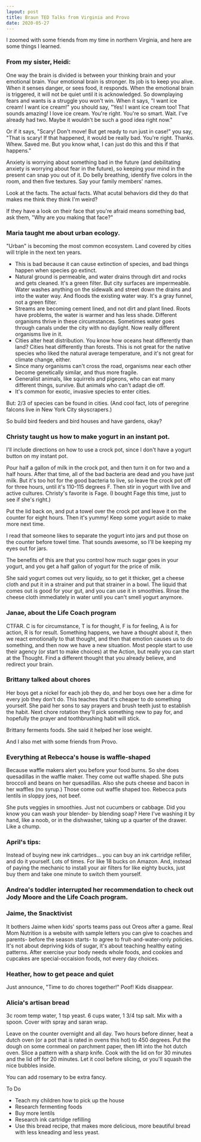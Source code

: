 ```yaml
---
layout: post
title: Braun TED Talks from Virginia and Provo
date: 2020-05-27
---
```


I zoomed with some friends from my time in northern Virginia, and here are some things I learned. 

### From my sister, Heidi:

One way the brain is divided is between your thinking brain and your emotional brain.  Your emotional brain is stronger. Its job is to keep you alive. When it senses danger, or sees food, it responds. When the emotional brain is triggered, it will not be quiet until it is acknowledged. So downplaying fears and wants is a struggle you won't win. When it says, "I want ice cream! I want ice cream!" you should say, "Yes! I want ice cream too! That sounds amazing! I love ice cream. You're right. You're so smart. Wait. I've already had two. Maybe it wouldn't be such a good idea right now." 

Or if it says, "Scary! Don't move! But get ready to run just in case!"  you say, "That is scary!  If that happened, it would be really bad. You're right. Thanks. Whew. Saved me. But you know what, I can just do this and this if that happens." 

Anxiety is worrying about something bad in the future (and debilitating anxiety is worrying about fear in the future), so keeping your mind in the present can snap you out of it. Do belly breathing, identify five colors in the room, and then five textures. Say your family members' names. 

Look at the facts. The actual facts. What acutal behaviors did they do that makes me think they think I'm weird? 

If they have a look on their face that you're afraid means something bad, ask them, "Why are you making that face?"

### Maria taught me about urban ecology. 

"Urban" is becoming the most common ecosystem. Land covered by cities will triple in the next ten years. 

* This is bad because it can cause extinction of species, and bad things happen when species go extinct. 
* Natural ground is permeable, and water drains through dirt and rocks and gets cleaned. It's a green filter. But city surfaces are impermeable. Water washes anything on the sidewalk and street down the drains and into the water way. And floods the existing water way. It's a gray funnel, not a green filter. 
* Streams are becoming cement lined, and not dirt and plant lined. Roots have problems, the water is warmer and has less shade. Different organisms thrive in these circumstances. Sometimes water goes through canals under the city with no daylight. Now really different organisms live in it. 
* Cities alter heat distribution. You know how oceans heat differently than land? Cities heat differently than forests. This is not great for the native species who liked the natural average temperature, and it's not great for climate change, either. 
* Since many organisms can't cross the road, organisms near each other become genetically similar, and thus more fragile. 
* Generalist animals, like squirrels and pigeons, who can eat many different things, survive. But animals who can't adapt die off. 
* It's common for exotic, invasive species to enter cities. 

But: 2/3 of species can be found in cities. (And cool fact, lots of peregrine falcons live in New York City skyscrapers.) 

So build bird feeders and bird houses and have gardens, okay?

### Christy taught us how to make yogurt in an instant pot. 

I'll include directions on how to use a crock pot, since I don't have a yogurt button on my instant pot. 

Pour half a gallon of milk in the crock pot, and then turn it on for two and a half hours. After that time, all of the bad bacteria are dead and you have just milk. But it's too hot for the good bacteria to live, so leave the crock pot off for three hours, until it's 110-115 degrees F. Then stir in yogurt with live and active cultures. Christy's favorite is Fage. (I bought Fage this time, just to see if she's right.)

Put the lid back on, and put a towel over the crock pot and leave it on the counter for eight hours. Then it's yummy! Keep some yogurt aside to make more next time. 

I read that someone likes to separate the yogurt into jars and put those on the counter before towel time. That sounds awesome, so I'll be keeping my eyes out for jars. 

The benefits of this are that you control how much sugar goes in your yogurt, and you get a half gallon of yogurt for the price of milk. 

She said yogurt comes out very liquidy, so to get it thicker, get a cheese cloth and put it in a strainer and put that strainer in a bowl. The liquid that comes out is good for your gut, and you can use it in smoothies. Rinse the cheese cloth immediately in water until you can't smell yogurt anymore. 

### Janae, about the Life Coach program

CTFAR. C is for circumstance, T is for thought, F is for feeling, A is for action, R is for result. Something happens, we have a thought about it, then we react emotionally to that thought, and then that emotion causes us to do something, and then now we have a new situation.  Most people start to use their agency (or start to make choices) at the Action, but really you can start at the Thought. Find a different thought that you already believe, and redirect your brain. 

### Brittany talked about chores

Her boys get a nickel for each job they do, and her boys owe her a dime for every job they don't do. This teaches that it's cheaper to do something yourself. She paid her sons to say prayers and brush teeth just to establish the habit. Next chore rotation they'll pick something new to pay for, and hopefully the prayer and toothbrushing habit will stick. 

Brittany ferments foods. She said it helped her lose weight. 

And I also met with some friends from Provo. 

### Everything at Rebecca's house is waffle-shaped

Because waffle makers alert you before your food burns. So she does quesadillas in the waffle maker. They come out waffle shaped. She puts broccoli and beans on her quesadillas. Also she puts cheese and bacon in her waffles (no syrup.)  Those come out waffle shaped too. Rebecca puts lentils in sloppy joes, not beef. 

She puts veggies in smoothies. Just not cucumbers or cabbage. Did you know you can wash your blender- by blending soap?  Here I've washing it by hand, like a noob, or in the dishwasher, taking up a quarter of the drawer. Like a chump. 

### April's tips:
Instead of buying new ink cartridges... you can buy an ink cartridge refiller, and do it yourself. Lots of times. For like 18 bucks on Amazon. And, instead of paying the mechanic to install your air filters for like eighty bucks, just buy them and take one minute to switch them yourself.

### Andrea's toddler interrupted her recommendation to check out Jody Moore and the Life Coach program. 

### Jaime, the Snacktivist

It bothers Jaime when kids' sports teams pass out Oreos after a game. Real Mom Nutrition is a website with sample letters you can give to coaches and parents- before the season starts- to agree to fruit-and-water-only policies. It's not about depriving kids of sugar, it's about teaching healthy eating patterns. After exercise your body needs whole foods, and cookies and cupcakes are special-occaision foods, not every day choices. 

### Heather, how to get peace and quiet

Just announce, "Time to do chores together!" Poof!  Kids disappear. 

### Alicia's artisan bread

3c room temp water, 1 tsp yeast. 6 cups water, 1 3/4 tsp salt. Mix with a spoon. Cover with spray and saran wrap. 

Leave on the counter overnight and all day. Two hours before dinner, heat a dutch oven (or a pot that is rated in ovens this hot) to 450 degrees. Put the dough on some cornmeal on parchment paper, then lift into the hot dutch oven. Slice a pattern with a sharp knife. Cook with the lid on for 30 minutes and the lid off for 20 minutes. Let it cool before slicing, or you'll squash the nice bubbles inside. 

You can add rosemary to be extra fancy. 

To Do
* Teach my children how to pick up the house
* Research fermenting foods
* Buy more lentils
* Research ink cartridge refilling
* Use this bread recipe, that makes more delicious, more beautiful bread with less kneading and less yeast. 